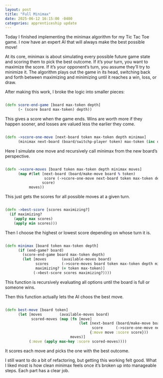 ```yaml
---
layout: post
title: "Full Minimax"
date: 2025-06-12 16:15:00 -0400
categories: apprenticeship update
---
```


Today I finished implementing the minimax algorithm for my Tic Tac Toe game.
I now have an expert AI that will always make the best possible move!

At its core, minimax is about simulating every possible future game state
and scoring them to pick the best outcome. If it’s your turn, you want to 
maximize the score. If it’s your opponent’s turn, you assume they’ll try
to minimize it. The algorithm plays out the game in its head,
switching back and forth between maximizing and minimizing until it reaches
a win, loss, or draw.
 
After making this work, I broke the logic into smaller pieces:
```clojure

(defn score-end-game [board max-token depth]
      (- (score board max-token) depth))

```

This gives a score when the game ends. Wins are worth more if they
happen sooner, and losses are valued less the earlier they come.

```clojure

(defn ->score-one-move [next-board token max-token depth minimax]
      (minimax next-board (board/switchp-player token) max-token (inc depth)))

```
Here I simulate one move and recursively call minimax from the new board’s
perspective.

```clojure

(defn ->score-moves [board token max-token depth minimax moves]
      (map #(let [next-board (board/make-move board % token)
                  score (->score-one-move next-board token max-token depth minimax)]
                 score)
           moves))

```

This just gets the scores for all possible moves at a given turn.

```clojure

(defn ->best-score [scores maximizing?]
  (if maximizing?
    (apply max scores)
    (apply min scores)))

```

Then I choose the highest or lowest score depending on whose turn it is.

```clojure

(defn minimax [board token max-token depth]
      (if (end-game? board)
        (score-end-game board max-token depth)
        (let [moves       (available-moves board)
              scores      (->score-moves board token max-token depth minimax moves)
              maximizing? (= token max-token)]
             (->best-score scores maximizing?))))

```

This function is recursively evaluating all options until the board is
full or someone wins.

Then this function actually lets the AI choos the best move.

```clojure

(defn best-move [board token]
      (let [moves        (available-moves board)
            scored-moves (map (fn [move]
                                  (let [next-board (board/make-move board move token)
                                        score      (->score-one-move next-board token token 1 minimax)]
                                       {:move move :score score}))
                              moves)]
           (:move (apply max-key :score scored-moves))))


```

It scores each move and picks the one with the best outcome.

I still want to do a bit of refactoring, but getting this working felt good.
What I liked most is how clean minimax feels once it’s broken up into
manageable steps. Each part has a clear job.